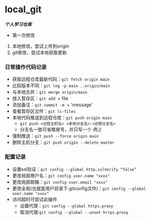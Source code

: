 # local_git
 ***个人学习仓库***
- 第一次修改
1. 本地修改，尝试上传到origin
2. git修改，尝试本地获取更新

### **日常操作代码记录**
- 获取远程仓库最新代码：```git fetch origin main```
- 比较版本不同：```git log -p main ..origin/main```
- 与本地合并：```git merge origin/main```
- 放入暂存区：```git add ```+ file
- 添加备注：```git commit -m ```+ 'message'
- 查看暂存区文件：```git ls-files```
- 本地代码推送到远程仓库：```git push origin main```
  - ```git push <远程主机名> <本地分支名>:<远程分支名>```
  - 分支名一致可省略冒号，并只写一个 *例上*
- 强制推送：```git push --force origin main```
- 删除主机分支：```git push origin --delete master```

### **配置记录**
- 设置ssl验证：```git config --global http.sslVerify “false”```
- 更改局部用户名：```git config user.name "xxxx"```
- 更改局部邮箱：```git config user.email "xxxx"```
- 更改全局(也就是用户目录下.gitconfig文件)：```git config --global user.name "xxxx"```
- 访问超时可尝试此操作
  - 设置代理：```git config --global https.proxy```
  - 取消代理:```git config --global --unset hrrps.proxy```
